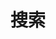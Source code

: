---
title: "搜索" # in any language you want
layout: "search" # is necessary
searchHidden: true
description: "搜索 TLDR 頁面"
placeholder: "在這裡搜索"
---